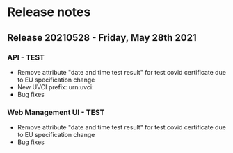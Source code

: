 # Release notes

## Release 20210528 - Friday, May 28th 2021

### API - TEST

- Remove attribute "date and time test result" for test covid certificate due to EU specification change
- New UVCI prefix: urn:uvci:
- Bug fixes

### Web Management UI - TEST

- Remove attribute "date and time test result" for test covid certificate due to EU specification change
- Bug fixes
